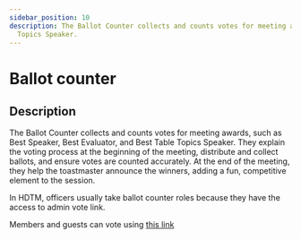 ```yaml
---
sidebar_position: 10
description: The Ballot Counter collects and counts votes for meeting awards, such as Best Speaker, Best Evaluator, and Best Table
  Topics Speaker. 
---
```


# Ballot counter

## Description

The Ballot Counter collects and counts votes for meeting awards, such as Best Speaker, Best Evaluator, and Best Table
Topics Speaker. They explain the voting process at the beginning of the meeting, distribute and collect ballots, and
ensure votes are counted accurately. At the end of the meeting, they help the toastmaster announce the winners, adding a
fun, competitive element to the session.

In HDTM, officers usually take ballot counter roles because they have the access to admin vote link.

Members and guests can vote
using [this link](https://docs.google.com/forms/d/e/1FAIpQLSf13Lk2ZJDfb0PI7s49CpVpw9Y_rWxHQIDX7FvhZxnZD2YKIg/viewform)
